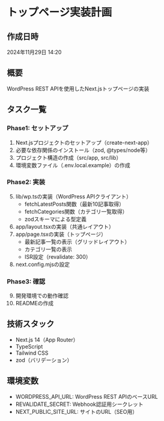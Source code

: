 # トップページ実装計画

## 作成日時
2024年11月29日 14:20

## 概要
WordPress REST APIを使用したNext.jsトップページの実装

## タスク一覧

### Phase1: セットアップ
1. Next.jsプロジェクトのセットアップ（create-next-app）
2. 必要な依存関係のインストール（zod, @types/node等）
3. プロジェクト構造の作成（src/app, src/lib）
4. 環境変数ファイル（.env.local.example）の作成

### Phase2: 実装
5. lib/wp.tsの実装（WordPress APIクライアント）
   - fetchLatestPosts関数（最新10記事取得）
   - fetchCategories関数（カテゴリ一覧取得）
   - zodスキーマによる型定義
6. app/layout.tsxの実装（共通レイアウト）
7. app/page.tsxの実装（トップページ）
   - 最新記事一覧の表示（グリッドレイアウト）
   - カテゴリ一覧の表示
   - ISR設定（revalidate: 300）
8. next.config.mjsの設定

### Phase3: 確認
9. 開発環境での動作確認
10. READMEの作成

## 技術スタック
- Next.js 14（App Router）
- TypeScript
- Tailwind CSS
- zod（バリデーション）

## 環境変数
- WORDPRESS_API_URL: WordPress REST APIのベースURL
- REVALIDATE_SECRET: Webhook認証用シークレット
- NEXT_PUBLIC_SITE_URL: サイトのURL（SEO用）